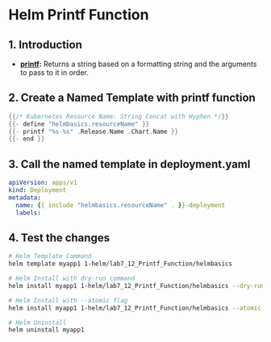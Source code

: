# Helm Printf Function

## 1. Introduction
- **[printf](https://helm.sh/docs/chart_template_guide/function_list/#printf):** Returns a string based on a formatting string and the arguments to pass to it in order.


## 2. Create a Named Template with printf function
```go
{{/* Kubernetes Resource Name: String Concat with Hyphen */}}
{{- define "helmbasics.resourceName" }}
{{- printf "%s-%s" .Release.Name .Chart.Name }}
{{- end }}
```

## 3. Call the named template in deployment.yaml
```yaml
apiVersion: apps/v1
kind: Deployment
metadata:
  name: {{ include "helmbasics.resourceName" . }}-deployment 
  labels:
```

## 4. Test the changes
```sh
# Helm Template Command
helm template myapp1 1-helm/lab7_12_Printf_Function/helmbasics

# Helm Install with dry-run command
helm install myapp1 1-helm/lab7_12_Printf_Function/helmbasics --dry-run

# Helm Install with --atomic flag
helm install myapp1 1-helm/lab7_12_Printf_Function/helmbasics --atomic

# Helm Uninstall
helm uninstall myapp1
```